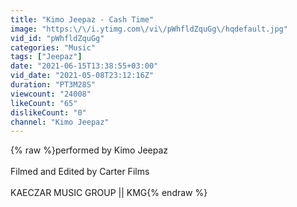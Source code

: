 ```yaml
---
title: "Kimo Jeepaz - Cash Time"
image: "https:\/\/i.ytimg.com\/vi\/pWhfldZquGg\/hqdefault.jpg"
vid_id: "pWhfldZquGg"
categories: "Music"
tags: ["Jeepaz"]
date: "2021-06-15T13:38:55+03:00"
vid_date: "2021-05-08T23:12:16Z"
duration: "PT3M28S"
viewcount: "24008"
likeCount: "65"
dislikeCount: "0"
channel: "Kimo Jeepaz"
---
```

{% raw %}performed by Kimo Jeepaz <br /><br />Filmed and Edited by Carter Films <br /><br />KAECZAR MUSIC GROUP || KMG{% endraw %}
